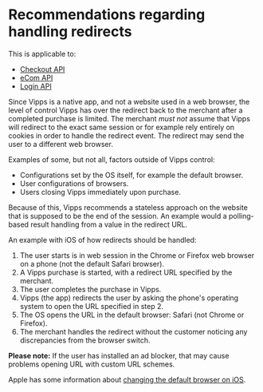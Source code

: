 <!-- START_METADATA
---
sidebar_label: Redirects
pagination_next: null
pagination_prev: null
---
END_METADATA -->

# Recommendations regarding handling redirects

This is applicable to:

* [Checkout API](https://vippsas.github.io/vipps-developer-docs/docs/APIs/checkout-api)
* [eCom API](https://vippsas.github.io/vipps-developer-docs/docs/APIs/ecom-api)
* [Login API](https://vippsas.github.io/vipps-developer-docs/docs/APIs/login-api)

Since Vipps is a native app, and not a website used in a web browser, the level
of control Vipps has over the redirect back to the merchant after a completed
purchase is limited. The merchant *must not* assume that Vipps will redirect to
the exact same session or for example rely entirely on cookies in order to
handle the redirect event. The redirect may send the user to a different web browser.

Examples of some, but not all, factors outside of Vipps control:

* Configurations set by the OS itself, for example the default browser.
* User configurations of browsers.
* Users closing Vipps immediately upon purchase.

Because of this, Vipps recommends a stateless approach on the website that
is supposed to be the end of the session. An example would a polling-based result
handling from a value in the redirect URL.

An example with iOS of how redirects should be handled:

1. The user starts is in web session in the Chrome or Firefox web browser on a phone (not the default Safari browser).
2. A Vipps purchase is started, with a redirect URL specified by the merchant.
3. The user completes the purchase in Vipps.
4. Vipps (the app) redirects the user by asking the phone's operating system to open the URL specified in step 2.
5. The OS opens the URL in the default browser: Safari (not Chrome or Firefox).
6. The merchant handles the redirect without the customer noticing any
   discrepancies from the browser switch.

**Please note:** If the user has installed an ad blocker, that may cause problems
opening URL with custom URL schemes.

Apple has some information about
[changing the default browser on iOS](https://support.apple.com/en-us/HT211336).
